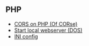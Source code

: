 ## PHP 

- [CORS on PHP (Of CORse)](of-course.html)
- [Start local webserver (DOS)](local_server.html)
- [INI config](ini_config)

